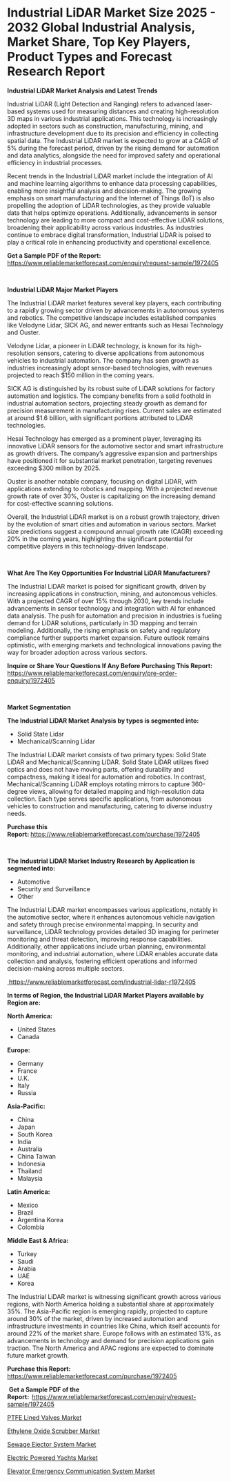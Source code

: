 <p><h1>Industrial LiDAR Market Size 2025 - 2032 Global Industrial Analysis, Market Share, Top Key Players, Product Types and Forecast Research Report</h1></p><p><strong>Industrial LiDAR Market Analysis and Latest Trends</strong></p>
<p><p>Industrial LiDAR (Light Detection and Ranging) refers to advanced laser-based systems used for measuring distances and creating high-resolution 3D maps in various industrial applications. This technology is increasingly adopted in sectors such as construction, manufacturing, mining, and infrastructure development due to its precision and efficiency in collecting spatial data. The Industrial LiDAR market is expected to grow at a CAGR of 5% during the forecast period, driven by the rising demand for automation and data analytics, alongside the need for improved safety and operational efficiency in industrial processes.</p><p>Recent trends in the Industrial LiDAR market include the integration of AI and machine learning algorithms to enhance data processing capabilities, enabling more insightful analysis and decision-making. The growing emphasis on smart manufacturing and the Internet of Things (IoT) is also propelling the adoption of LiDAR technologies, as they provide valuable data that helps optimize operations. Additionally, advancements in sensor technology are leading to more compact and cost-effective LiDAR solutions, broadening their applicability across various industries. As industries continue to embrace digital transformation, Industrial LiDAR is poised to play a critical role in enhancing productivity and operational excellence.</p></p>
<p><strong>Get a Sample PDF of the Report:&nbsp;</strong> <a href="https://www.reliablemarketforecast.com/enquiry/request-sample/1972405?utm_campaign=1130&utm_medium=2&utm_source=Github&utm_content=ia&utm_term=10042025&utm_id=industrial-lidar">https://www.reliablemarketforecast.com/enquiry/request-sample/1972405</a></p>
<p>&nbsp;</p>
<p><strong>Industrial LiDAR Major Market Players</strong></p>
<p><p>The Industrial LiDAR market features several key players, each contributing to a rapidly growing sector driven by advancements in autonomous systems and robotics. The competitive landscape includes established companies like Velodyne Lidar, SICK AG, and newer entrants such as Hesai Technology and Ouster.</p><p>Velodyne Lidar, a pioneer in LiDAR technology, is known for its high-resolution sensors, catering to diverse applications from autonomous vehicles to industrial automation. The company has seen growth as industries increasingly adopt sensor-based technologies, with revenues projected to reach $150 million in the coming years.</p><p>SICK AG is distinguished by its robust suite of LiDAR solutions for factory automation and logistics. The company benefits from a solid foothold in industrial automation sectors, projecting steady growth as demand for precision measurement in manufacturing rises. Current sales are estimated at around $1.6 billion, with significant portions attributed to LiDAR technologies.</p><p>Hesai Technology has emerged as a prominent player, leveraging its innovative LiDAR sensors for the automotive sector and smart infrastructure as growth drivers. The company’s aggressive expansion and partnerships have positioned it for substantial market penetration, targeting revenues exceeding $300 million by 2025.</p><p>Ouster is another notable company, focusing on digital LiDAR, with applications extending to robotics and mapping. With a projected revenue growth rate of over 30%, Ouster is capitalizing on the increasing demand for cost-effective scanning solutions.</p><p>Overall, the Industrial LiDAR market is on a robust growth trajectory, driven by the evolution of smart cities and automation in various sectors. Market size predictions suggest a compound annual growth rate (CAGR) exceeding 20% in the coming years, highlighting the significant potential for competitive players in this technology-driven landscape.</p></p>
<p>&nbsp;</p>
<p><strong>What Are The Key Opportunities For Industrial LiDAR Manufacturers?</strong></p>
<p><p>The Industrial LiDAR market is poised for significant growth, driven by increasing applications in construction, mining, and autonomous vehicles. With a projected CAGR of over 15% through 2030, key trends include advancements in sensor technology and integration with AI for enhanced data analysis. The push for automation and precision in industries is fueling demand for LiDAR solutions, particularly in 3D mapping and terrain modeling. Additionally, the rising emphasis on safety and regulatory compliance further supports market expansion. Future outlook remains optimistic, with emerging markets and technological innovations paving the way for broader adoption across various sectors.</p></p>
<p><strong>Inquire or Share Your Questions If Any Before Purchasing This Report:</strong> <a href="https://www.reliablemarketforecast.com/enquiry/pre-order-enquiry/1972405?utm_campaign=1130&utm_medium=2&utm_source=Github&utm_content=ia&utm_term=10042025&utm_id=industrial-lidar">https://www.reliablemarketforecast.com/enquiry/pre-order-enquiry/1972405</a></p>
<p>&nbsp;</p>
<p><strong>Market Segmentation</strong></p>
<p><strong>The Industrial LiDAR Market Analysis by types is segmented into:</strong></p>
<p><ul><li>Solid State Lidar</li><li>Mechanical/Scanning Lidar</li></ul></p>
<p><p>The Industrial LiDAR market consists of two primary types: Solid State LiDAR and Mechanical/Scanning LiDAR. Solid State LiDAR utilizes fixed optics and does not have moving parts, offering durability and compactness, making it ideal for automation and robotics. In contrast, Mechanical/Scanning LiDAR employs rotating mirrors to capture 360-degree views, allowing for detailed mapping and high-resolution data collection. Each type serves specific applications, from autonomous vehicles to construction and manufacturing, catering to diverse industry needs.</p></p>
<p><strong>Purchase this Report:&nbsp;</strong><a href="https://www.reliablemarketforecast.com/purchase/1972405?utm_campaign=1130&utm_medium=2&utm_source=Github&utm_content=ia&utm_term=10042025&utm_id=industrial-lidar">https://www.reliablemarketforecast.com/purchase/1972405</a></p>
<p>&nbsp;</p>
<p><strong>The Industrial LiDAR Market Industry Research by Application is segmented into:</strong></p>
<p><ul><li>Automotive</li><li>Security and Surveillance</li><li>Other</li></ul></p>
<p><p>The Industrial LiDAR market encompasses various applications, notably in the automotive sector, where it enhances autonomous vehicle navigation and safety through precise environmental mapping. In security and surveillance, LiDAR technology provides detailed 3D imaging for perimeter monitoring and threat detection, improving response capabilities. Additionally, other applications include urban planning, environmental monitoring, and industrial automation, where LiDAR enables accurate data collection and analysis, fostering efficient operations and informed decision-making across multiple sectors.</p></p>
<p><a href="https://www.reliablemarketforecast.com/industrial-lidar-r1972405?utm_campaign=1130&utm_medium=2&utm_source=Github&utm_content=ia&utm_term=10042025&utm_id=industrial-lidar">&nbsp;https://www.reliablemarketforecast.com/industrial-lidar-r1972405</a></p>
<p><strong>In terms of Region, the Industrial LiDAR Market Players available by Region are:</strong></p>
<p>
    <p> <strong> North America: </strong>
        <ul>
            <li>United States</li>
            <li>Canada</li>
        </ul>
        </p> 
    <p> <strong> Europe: </strong>
        <ul>
            <li>Germany</li>
            <li>France</li>
            <li>U.K.</li>
            <li>Italy</li>
            <li>Russia</li>
        </ul>
        </p> 
    <p> <strong> Asia-Pacific: </strong>
        <ul>
            <li>China</li>
            <li>Japan</li>
            <li>South Korea</li>
            <li>India</li>
            <li>Australia</li>
            <li>China Taiwan</li>
            <li>Indonesia</li>
            <li>Thailand</li>
            <li>Malaysia</li>
        </ul>
        </p> 
    <p> <strong> Latin America: </strong>
        <ul>
            <li>Mexico</li>
            <li>Brazil</li>
            <li>Argentina Korea</li>
            <li>Colombia</li>
        </ul>
        </p> 
    <p> <strong> Middle East & Africa: </strong>
        <ul>
            <li>Turkey</li>
            <li>Saudi</li>
            <li>Arabia</li>
            <li>UAE</li>
            <li>Korea</li>
        </ul>
    </p>
    </p>
<p><p>The Industrial LiDAR market is witnessing significant growth across various regions, with North America holding a substantial share at approximately 35%. The Asia-Pacific region is emerging rapidly, projected to capture around 30% of the market, driven by increased automation and infrastructure investments in countries like China, which itself accounts for around 22% of the market share. Europe follows with an estimated 13%, as advancements in technology and demand for precision applications gain traction. The North America and APAC regions are expected to dominate future market growth.</p></p>
<p><strong>Purchase this Report: </strong><a href="https://www.reliablemarketforecast.com/purchase/1972405?utm_campaign=1130&utm_medium=2&utm_source=Github&utm_content=ia&utm_term=10042025&utm_id=industrial-lidar">https://www.reliablemarketforecast.com/purchase/1972405</a></p>
<p>&nbsp;<strong>Get a Sample PDF of the Report:&nbsp;&nbsp;</strong><a href="https://www.reliablemarketforecast.com/enquiry/request-sample/1972405?utm_campaign=1130&utm_medium=2&utm_source=Github&utm_content=ia&utm_term=10042025&utm_id=industrial-lidar">https://www.reliablemarketforecast.com/enquiry/request-sample/1972405</a></p>
<p><strong></strong></p>
<p><p><a href="https://github.com/pidlisseas/Market-Research-Report-List-1/blob/main/ptfe-lined-valves-market.md?utm_campaign=1130&utm_medium=2&utm_source=Github&utm_content=ia&utm_term=10042025&utm_id=industrial-lidar">PTFE Lined Valves Market</a></p><p><a href="https://github.com/iroldilom/Market-Research-Report-List-1/blob/main/ethylene-oxide-scrubber-market.md?utm_campaign=1130&utm_medium=2&utm_source=Github&utm_content=ia&utm_term=10042025&utm_id=industrial-lidar">Ethylene Oxide Scrubber Market</a></p><p><a href="https://github.com/phephezxnf/Market-Research-Report-List-1/blob/main/sewage-ejector-system-market.md?utm_campaign=1130&utm_medium=2&utm_source=Github&utm_content=ia&utm_term=10042025&utm_id=industrial-lidar">Sewage Ejector System Market</a></p><p><a href="https://github.com/chkrselia/Market-Research-Report-List-1/blob/main/electric-powered-yachts-market.md?utm_campaign=1130&utm_medium=2&utm_source=Github&utm_content=ia&utm_term=10042025&utm_id=industrial-lidar">Electric Powered Yachts Market</a></p><p><a href="https://github.com/watzondechao/Market-Research-Report-List-1/blob/main/elevator-emergency-communication-system-market.md?utm_campaign=1130&utm_medium=2&utm_source=Github&utm_content=ia&utm_term=10042025&utm_id=industrial-lidar">Elevator Emergency Communication System Market</a></p></p>